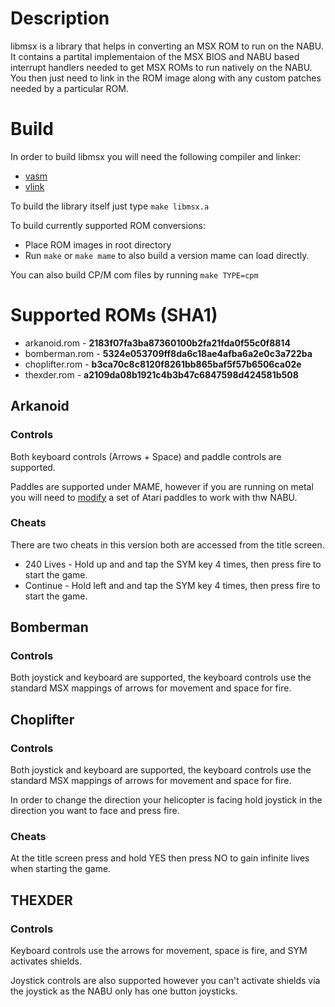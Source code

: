 # Description

libmsx is a library that helps in converting an MSX ROM to run on the NABU. It contains a partital implementaion of the MSX BIOS and NABU based interrupt handlers needed to get MSX ROMs to run natively on the NABU. You then just need to link in the ROM image along with any custom patches needed by a particular ROM.

# Build

In order to build libmsx you will need the following compiler and linker:

  * [vasm](http://sun.hasenbraten.de/vasm/)
  * [vlink](http://sun.hasenbraten.de/vlink/)

To build the library itself just type ```make libmsx.a```

To build currently supported ROM conversions:
  * Place ROM images in root directory
  * Run ```make``` or ```make mame``` to also build a version mame can load directly.

You can also build CP/M com files by running ```make TYPE=cpm```

# Supported ROMs (SHA1)

  * arkanoid.rom - **2183f07fa3ba87360100b2fa21fda0f55c0f8814**
  * bomberman.rom - **5324e053709ff8da6c18ae4afba6a2e0c3a722ba**
  * choplifter.rom - **b3ca70c8c8120f8261bb865baf5f57b6506ca02e**
  * thexder.rom - **a2109da08b1921c4b3b47c6847598d424581b508**


## Arkanoid

### Controls

Both keyboard controls (Arrows + Space) and paddle controls are supported.

Paddles are supported under MAME, however if you are running on metal you will need to [modify](https://www.nabunetwork.com/download-manager.php?id=64) a set of Atari paddles to work with thw NABU.

### Cheats

There are two cheats in this version both are accessed from the title screen.

  * 240 Lives - Hold up and and tap the SYM key 4 times, then press fire to start the game.
  * Continue  - Hold left and and tap the SYM key 4 times, then press fire to start the game.

## Bomberman

### Controls

Both joystick and keyboard are supported, the keyboard controls use the standard MSX mappings of arrows for movement and space for fire.

## Choplifter

### Controls

Both joystick and keyboard are supported, the keyboard controls use the standard MSX mappings of arrows for movement and space for fire.

In order to change the direction your helicopter is facing hold joystick in the direction you want to face and press fire.

### Cheats

At the title screen press and hold YES then press NO to gain infinite lives when starting the game.

## THEXDER

### Controls

Keyboard controls use the arrows for movement, space is fire, and SYM activates shields.

Joystick controls are also supported however you can't activate shields via the joystick as the NABU only has one button joysticks.

